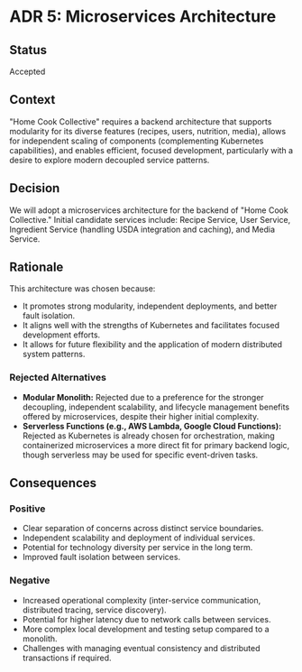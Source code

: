 # ADR 5: Microservices Architecture

## Status

Accepted

## Context

"Home Cook Collective" requires a backend architecture that supports modularity for its diverse features (recipes, users, nutrition, media), allows for independent scaling of components (complementing Kubernetes capabilities), and enables efficient, focused development, particularly with a desire to explore modern decoupled service patterns.

## Decision

We will adopt a microservices architecture for the backend of "Home Cook Collective." Initial candidate services include: Recipe Service, User Service, Ingredient Service (handling USDA integration and caching), and Media Service.

## Rationale

This architecture was chosen because:

- It promotes strong modularity, independent deployments, and better fault isolation.
- It aligns well with the strengths of Kubernetes and facilitates focused development efforts.
- It allows for future flexibility and the application of modern distributed system patterns.

### Rejected Alternatives

- **Modular Monolith:** Rejected due to a preference for the stronger decoupling, independent scalability, and lifecycle management benefits offered by microservices, despite their higher initial complexity.
- **Serverless Functions (e.g., AWS Lambda, Google Cloud Functions):** Rejected as Kubernetes is already chosen for orchestration, making containerized microservices a more direct fit for primary backend logic, though serverless may be used for specific event-driven tasks.

## Consequences

### Positive

- Clear separation of concerns across distinct service boundaries.
- Independent scalability and deployment of individual services.
- Potential for technology diversity per service in the long term.
- Improved fault isolation between services.

### Negative

- Increased operational complexity (inter-service communication, distributed tracing, service discovery).
- Potential for higher latency due to network calls between services.
- More complex local development and testing setup compared to a monolith.
- Challenges with managing eventual consistency and distributed transactions if required.
